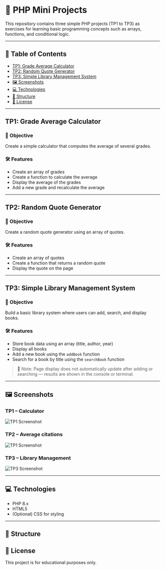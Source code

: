 # 📘 PHP Mini Projects

This repository contains three simple PHP projects (TP1 to TP3) as exercises for learning basic programming concepts such as arrays, functions, and conditional logic.

---

## 📌 Table of Contents

- [TP1: Grade Average Calculator](#tp1-grade-average-calculator)
- [TP2: Random Quote Generator](#tp2-random-quote-generator)
- [TP3: Simple Library Management System](#tp3-simple-library-management-system)
- [🖼️ Screenshots](#️-screenshots)
- [💻 Technologies](#-technologies)
- [📂 Structure](#-structure)
- [📎 License](#-license)

---

## TP1: Grade Average Calculator

### 🎯 Objective
Create a simple calculator that computes the average of several grades.

### 🛠️ Features
- Create an array of grades
- Create a function to calculate the average
- Display the average of the grades
- Add a new grade and recalculate the average

---

## TP2: Random Quote Generator

### 🎯 Objective
Create a random quote generator using an array of quotes.

### 🛠️ Features
- Create an array of quotes
- Create a function that returns a random quote
- Display the quote on the page

---

## TP3: Simple Library Management System

### 🎯 Objective
Build a basic library system where users can add, search, and display books.

### 🛠️ Features
- Store book data using an array (title, author, year)
- Display all books
- Add a new book using the `addBook` function
- Search for a book by title using the `searchBook` function

> 🔸 Note: Page display does not automatically update after adding or searching — results are shown in the console or terminal.

---

## 🖼️ Screenshots

### TP1 – Calculator  
![TP1 Screenshot](screenshots/tp1.png)

### TP2 – Average citations  
![TP1 Screenshot](files/screenshots/tp2.png)

### TP3 – Library Management  
![TP3 Screenshot](screenshots/tp3.png)

---

## 💻 Technologies

- PHP 8.x
- HTML5
- (Optional) CSS for styling

---

## 📂 Structure


## 📎 License

This project is for educational purposes only.
